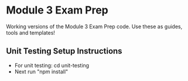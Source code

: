 # Module 3 Exam Prep

Working versions of the Module 3 Exam Prep code. Use these as guides, tools and templates! 

## Unit Testing Setup Instructions

* For unit testing: cd unit-testing
* Next run "npm install"



